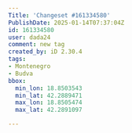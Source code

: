 ```yaml
---
Title: 'Changeset #161334580'
PublishDate: 2025-01-14T07:37:04Z
id: 161334580
user: dada24
comment: new tag
created_by: iD 2.30.4
tags:
- Montenegro
- Budva
bbox:
  min_lon: 18.8503543
  min_lat: 42.2889471
  max_lon: 18.8505474
  max_lat: 42.2891097

---
```

